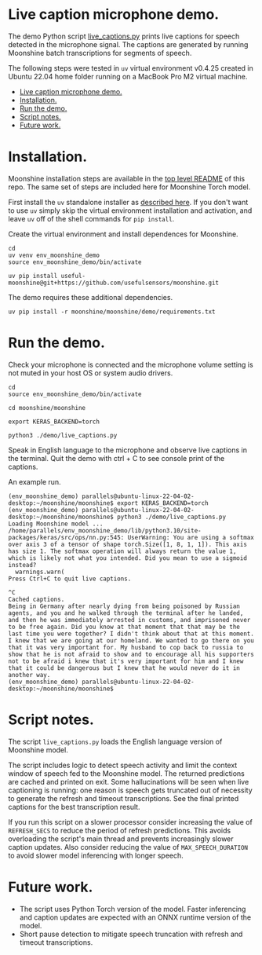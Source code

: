 # Live caption microphone demo.

The demo Python script
[live_captions.py](/moonshine/demo/live_captions.py) prints live captions
for speech detected in the microphone signal.  The captions are generated by
running Moonshine batch transcriptions for segments of speech.

The following steps were tested in `uv` virtual environment v0.4.25 created in
Ubuntu 22.04 home folder running on a MacBook Pro M2 virtual machine.

- [Live caption microphone demo.](#live-caption-microphone-demo)
- [Installation.](#installation)
- [Run the demo.](#run-the-demo)
- [Script notes.](#script-notes)
- [Future work.](#future-work)

# Installation.

Moonshine installation steps are available in the
[top level README](/README.md) of this repo.  The same set of steps are included here for Moonshine Torch model.

First install the `uv` standalone installer as
[described here](https://github.com/astral-sh/uv?tab=readme-ov-file#installation).
If you don't want to use `uv` simply skip the virtual environment installation
and activation, and leave `uv` off of the shell commands for `pip install`.

Create the virtual environment and install dependences for Moonshine.
```console
cd
uv venv env_moonshine_demo
source env_moonshine_demo/bin/activate

uv pip install useful-moonshine@git+https://github.com/usefulsensors/moonshine.git
```

The demo requires these additional dependencies.
```console
uv pip install -r moonshine/moonshine/demo/requirements.txt
```

# Run the demo.

Check your microphone is connected and the microphone volume setting is not
muted in your host OS or system audio drivers.
```console
cd
source env_moonshine_demo/bin/activate

cd moonshine/moonshine

export KERAS_BACKEND=torch

python3 ./demo/live_captions.py
```
Speak in English language to the microphone and observe live captions in the
terminal.  Quit the demo with ctrl + C to see console print of the captions.

An example run.
```console
(env_moonshine_demo) parallels@ubuntu-linux-22-04-02-desktop:~/moonshine/moonshine$ export KERAS_BACKEND=torch
(env_moonshine_demo) parallels@ubuntu-linux-22-04-02-desktop:~/moonshine/moonshine$ python3 ./demo/live_captions.py
Loading Moonshine model ...
/home/parallels/env_moonshine_demo/lib/python3.10/site-packages/keras/src/ops/nn.py:545: UserWarning: You are using a softmax over axis 3 of a tensor of shape torch.Size([1, 8, 1, 1]). This axis has size 1. The softmax operation will always return the value 1, which is likely not what you intended. Did you mean to use a sigmoid instead?
  warnings.warn(
Press Ctrl+C to quit live captions.

^C
Cached captions.
Being in Germany after nearly dying from being poisoned by Russian agents, and you and he walked through the terminal after he landed, and then he was immediately arrested in customs, and imprisoned never to be free again. Did you know at that moment that that may be the last time you were together? I didn't think about that at this moment. I knew that we are going at our homeland. We wanted to go there on you that it was very important for. My husband to cop back to russia to show that he is not afraid to show and to encourage all his supporters not to be afraid i knew that it's very important for him and I knew that it could be dangerous but I knew that he would never do it in another way.
(env_moonshine_demo) parallels@ubuntu-linux-22-04-02-desktop:~/moonshine/moonshine$
```

# Script notes.

The script `live_captions.py` loads the English language version of Moonshine
model.

The script includes logic to detect speech activity and limit the context window
of speech fed to the Moonshine model.  The returned predictions are cached and
printed on exit.  Some hallucinations will be seen when live captioning is
running: one reason is speech gets truncated out of necessity to generate the refresh and timeout transcriptions.  See the final printed captions for the best
transcription result.

If you run this script on a slower processor consider increasing the value of
`REFRESH_SECS` to reduce the period of refresh predictions.  This avoids
overloading the script's main thread and prevents increasingly slower caption updates.  Also consider reducing the value of `MAX_SPEECH_DURATION` to avoid slower model inferencing with longer speech.

# Future work.

* The script uses Python Torch version of the model.  Faster inferencing and caption updates are expected with an ONNX runtime version of the model.
* Short pause detection to mitigate speech truncation with refresh and timeout transcriptions.
